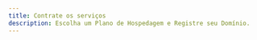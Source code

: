 ```yaml
---
title: Contrate os serviços
description: Escolha um Plano de Hospedagem e Registre seu Domínio.
---
```

